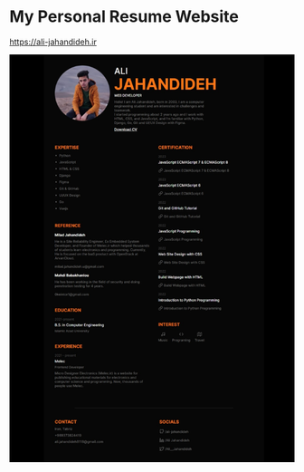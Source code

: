 # My Personal Resume Website

https://ali-jahandideh.ir

<img title="a title" alt="Alt text" src="assets/screen-shot-1.jpeg">
